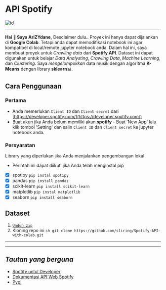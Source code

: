 # API Spotify 
[![id](https://img.shields.io/badge/Read_in-English-red.svg)](https://github.com/sliring/Spotify-API-with-colab/tree/main/)

--- 
**Hai 👋 Saya AriZYdane,** 
Desclaimer dulu.. Proyek ini hanya dapat dijalankan di **Google Colab**. Tetapi anda dapat memodifikasi notebook ini agar kompatibel di local/remote jupyter notebook anda. Dalam hal ini, saya membuat proyek untuk *Crawling data* dari **Spotify API**. Dataset ini dapat digunakan untuk belajar *Data Analysting*, *Crawling Data*, *Machine Learning*, dan *Clustering*. Saya *mengelompokkan* data musik dengan algoritma **K-Means** dengan library **sklearn**:bar_chart:. 

## Cara Penggunaan 

### Pertama 
- Anda memerlukan ```Client ID``` dan ```Client secret``` dari [https://developer.spotify.com/](https://developer.spotify.com/) 
- Buat akun jika Anda belum memiliki akun **spotify** - Buat 'New App' lalu klik tombol 'Setting' dan salin ```Client ID``` dan ```Client secret``` ke jupyter notebook anda.

### Persyaratan 
Library yang diperlukan jika Anda menjalankan pengembangan lokal 
* Perintah ini dapat diikuti jika Anda telah menginstal pip
* [x] spotipy ``` pip instal spotipy ```
* [x] pandas ``` pip install pandas ```
* [x] scikit-learn ```pip install scikit-learn```
* [x] matplotlib ``` pip instal matplotlib ```
* [x] seaborn ``` pip install seaborn ```

## Dataset
1. [```Unduh zip```](https://github.com/sliring/Spotify-API-with-colab/archive/refs/heads/main.zip)
2. Kloning repo ini ``` sh git clone https://github.com/sliring/Spotify-API-with-colab.git ```
___
___ 
## *Tautan yang berguna* 
- [Spotify untul Developer](https://developer.spotify.com/)
- [Dokumentasi API Web Spotify](https://developer.spotify.com/documentation/web-api)
- [Pypi](https://pypi.org/)
